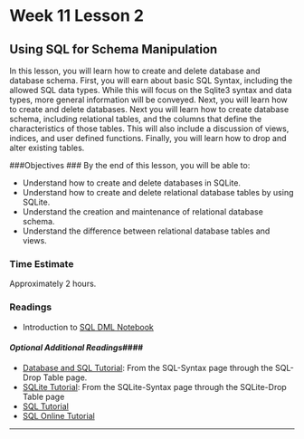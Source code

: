 # Week 11 Lesson 2 #
## Using SQL for Schema Manipulation ##

In this lesson, you will learn how to create and delete database and
database schema. First, you will earn about basic SQL Syntax, including
the allowed SQL data types. While this will focus on the Sqlite3 syntax
and data types,  more general information will be conveyed. Next, you
will learn how to create and delete databases. Next you will learn how
to create database schema, including relational tables, and the columns
that define the characteristics of those tables. This will also include
a discussion of views, indices, and user defined functions. Finally,
you will learn how to drop and alter existing tables.

###Objectives ###
By the end of this lesson, you will be able to:

- Understand how to create and delete databases in SQLite.
- Understand how to create and delete relational database tables by using SQLite.
- Understand the creation and maintenance of relational database schema.
- Understand the difference between relational database tables and views.

### Time Estimate ###

Approximately 2 hours.

### Readings ####

- Introduction to [SQL DML Notebook](notebook/intro2sqlddl.ipynb) 

#### *Optional Additional Readings*####

- [Database and SQL Tutorial](http://www.tutorialspoint.com/sql/index.htm): From the SQL-Syntax page through the SQL-Drop Table page.
- [SQLite Tutorial](http://www.tutorialspoint.com/sqlite/index.htm): From the SQLite-Syntax page through the SQLite-Drop Table page
- [SQL Tutorial](http://www.w3schools.com/sql/)
- [SQL Online Tutorial](http://sqlzoo.net/wiki/Main_Page)

-----